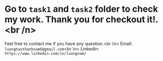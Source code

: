 # Go to `task1` and `task2` folder to check my work. Thank you for checkout it!.<br /n>
Feel free to contact me if you have any question.<br /n>
Email: `luonghuuthanhnam5@gmail.com`<br \n>
LinkedIn: `https://www.linkedin.com/in/luongnam/`
